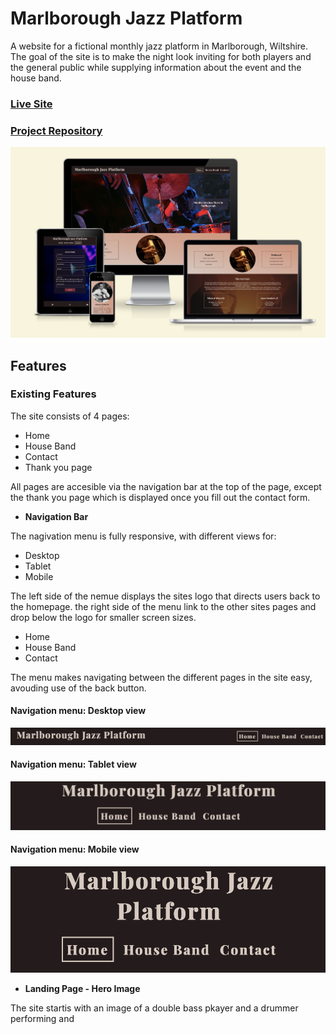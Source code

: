# Marlborough Jazz Platform

 A website for a fictional monthly jazz platform in Marlborough, Wiltshire.
 The goal of the site is to make the night look inviting for both players and the general public while supplying information about the event and the house band.

### [Live Site](https://danmorriss.github.io/jazz-platform/)

### [Project Repository](https://github.com/DanMorriss/jazz-platform)

![Responsive mockup](assets/images/marlborough-jazz-platform-mockup.png)

## Features
### Existing Features

The site consists of 4 pages:
- Home
- House Band
- Contact
- Thank you page

All pages are accesible via the navigation bar at the top of the page, except the thank you page which is displayed once you fill out the contact form.

- __Navigation Bar__

The nagivation menu is fully responsive, with different views for:
- Desktop
- Tablet
- Mobile

The left side of the nemue displays the sites logo that directs users back to the homepage.
the right side of the menu link to the other sites pages and drop below the logo for smaller screen sizes.
- Home
- House Band
- Contact

The menu makes navigating between the different pages in the site easy, avouding use of the back button.
   
  
#### Navigation menu: Desktop view
![Desktop view of the navigation menu](assets/images/nav-desktop.png)

#### Navigation menu: Tablet view
![Tablet view of the navigation menu](assets/images/nav-tablet.png)
  
#### Navigation menu: Mobile view
![Phone view of the navigation menu](assets/images/nav-phone.png)
  
- __Landing Page - Hero Image__

The site startis with an image of a double bass pkayer and a drummer performing and 